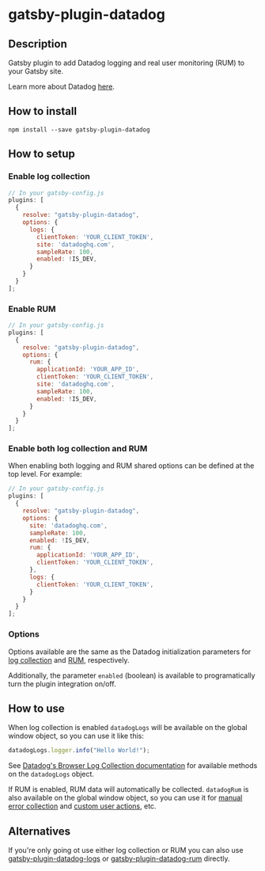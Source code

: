 # gatsby-plugin-datadog

## Description

Gatsby plugin to add Datadog logging and real user monitoring (RUM) to your Gatsby site.

Learn more about Datadog [here](https://www.datadoghq.com/).

## How to install

`npm install --save gatsby-plugin-datadog`

## How to setup

### Enable log collection

```javascript
// In your gatsby-config.js
plugins: [
  {
    resolve: "gatsby-plugin-datadog",
    options: {
      logs: {
        clientToken: 'YOUR_CLIENT_TOKEN',
        site: 'datadoghq.com',
        sampleRate: 100,
        enabled: !IS_DEV,
      }
    }
  }
];
```

### Enable RUM

```javascript
// In your gatsby-config.js
plugins: [
  {
    resolve: "gatsby-plugin-datadog",
    options: {
      rum: {
        applicationId: 'YOUR_APP_ID',
        clientToken: 'YOUR_CLIENT_TOKEN',
        site: 'datadoghq.com',
        sampleRate: 100,
        enabled: !IS_DEV,
      }
    }
  }
];
```

### Enable both log collection and RUM

When enabling both logging and RUM shared options can be defined at the top level. For example:

```javascript
// In your gatsby-config.js
plugins: [
  {
    resolve: "gatsby-plugin-datadog",
    options: {
      site: 'datadoghq.com',
      sampleRate: 100,
      enabled: !IS_DEV,
      rum: {
        applicationId: 'YOUR_APP_ID',
        clientToken: 'YOUR_CLIENT_TOKEN',
      },
      logs: {
        clientToken: 'YOUR_CLIENT_TOKEN',
      }
    }
  }
];
```

### Options

Options available are the same as the Datadog initialization parameters for [log collection](https://docs.datadoghq.com/logs/log_collection/javascript/#initialization-parameters) and [RUM](https://docs.datadoghq.com/real_user_monitoring/browser/#configuration), respectively. 

Additionally, the parameter `enabled` (boolean) is available to programatically turn the plugin integration on/off.

## How to use

When log collection is enabled `datadogLogs` will be available on the global window object, so you can use it like this:

```javascript
datadogLogs.logger.info("Hello World!");
```

See [Datadog's Browser Log Collection documentation](https://docs.datadoghq.com/logs/log_collection/javascript/#usage) for available methods on the `datadogLogs` object.

If RUM is enabled, RUM data will automatically be collected. `datadogRum` is also available on the global window object, so you can use it for [manual error collection](https://docs.datadoghq.com/real_user_monitoring/browser/collecting_browser_errors/?tab=npm#collect-errors-manually) and [custom user actions](https://docs.datadoghq.com/real_user_monitoring/browser/tracking_user_actions/?tab=npm#custom-user-actions), etc.

## Alternatives

If you're only going ot use either log collection or RUM you can also use [gatsby-plugin-datadog-logs](https://github.com/niklasnordlund/gatsby-plugin-datadog-logs) or [gatsby-plugin-datadog-rum](https://github.com/niklasnordlund/gatsby-plugin-datadog-rum) directly.


